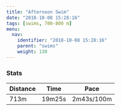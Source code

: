 ```yaml
---
title: "Afternoon Swim"
date: "2018-10-08 15:28:16"
tags: [swims, 700-800 m]
menu:
  nav:
    identifier: "2018-10-08 15:28:16"
    parent: "swims"
    weight: 130
---
```


### Stats

| Distance | Time | Pace |
|----------|------|------|
|713m|19m25s|2m43s/100m|
